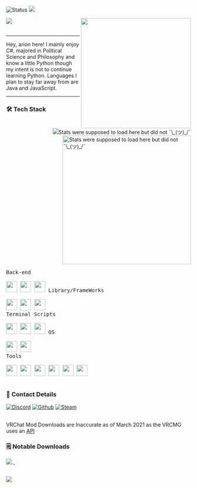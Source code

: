 ![Status](https://img.shields.io/badge/Status-Yes!-blue?style=flat-square)
<a href="https://github.com/Arion-Kun/">
	<img src="https://komarev.com/ghpvc/?username=Arion-Kun&style=flat-square">
</a>

<img align="left" src="https://readme-typing-svg.herokuapp.com?lines=Keep%20Coding!;CSharp%20|%20GoLang%20|%20Python;Always%20learning%20new%20things;Hope%20my%20work%20helps%20you%20achieve%20what%20you%20want!&width=500&height=50">

<img align="right" width="300" src="https://cdn.discordapp.com/attachments/857319153031315456/945032662987472906/bg_2.png">
<br><br>

<hr>
Hey, arion here! I mainly enjoy C#, majored in Political Science and Philosophy and know a little Python though my intent is not to continue learning Python. Languages I plan to stay far away from are Java and JavaScript.
<hr>

<p>
	<a href="https://youtu.be/K7XHy8nppf4">
		<img align="right" src="https://github-readme-stats.vercel.app/api/top-langs?username=Arion-Kun&show_icons=true&include_all_commits=true&show_icons=true&title_color=fff&icon_color=303030&text_color=fff&bg_color=303030&hide_border=false" alt="Stats were supposed to load here but did not ¯\_(ツ)_/¯" />
	  <img align="right" width="350" src="https://github-readme-stats.vercel.app/api?username=Arion-Kun&show_icons=true&include_all_commits=true&show_icons=true&title_color=fff&icon_color=303030&text_color=fff&bg_color=303030&hide_border=false" alt="Stats were supposed to load here but did not ¯\_(ツ)_/¯" />
	</a>
</p>
	
<h3>🛠 Tech Stack</h3>
<p style="display: inline-block;" align="left">
  <kbd>
    <kbd>Back-end</kbd>
    <br>
    <br>
	<a href="https://en.wikipedia.org/wiki/C_Sharp_(programming_language)"><img width="30px" src="https://cdn.jsdelivr.net/gh/devicons/devicon/icons/csharp/csharp-plain.svg" /></a>
	<a href="https://en.wikipedia.org/wiki/Go_(programming_language)"><img width="30px" src="https://cdn.jsdelivr.net/gh/devicons/devicon/icons/go/go-original-wordmark.svg" /></a>
	<a href="https://en.wikipedia.org/wiki/Python_(programming_language)"><img width="30px" src="https://cdn.jsdelivr.net/gh/devicons/devicon/icons/python/python-original.svg" /></a>
  </kbd>
  <kbd>
    <kbd>Library/FrameWorks</kbd>
    <br>
    <br>
	<a href="https://www.nuget.org/"><img width="30px" src="https://upload.wikimedia.org/wikipedia/commons/thumb/2/25/NuGet_project_logo.svg/64px-NuGet_project_logo.svg.png" /></a>
	<a href="https://www.tutorialsteacher.com/core/dotnet-core"><img width="30px" src="https://cdn.discordapp.com/attachments/857319153031315456/945022087196725298/dotnet-logo.png" /></a>
	<a href="https://en.wikipedia.org/wiki/.NET_Framework"><img width="30px" src="https://upload.wikimedia.org/wikipedia/commons/thumb/a/a3/.NET_Logo.svg/120px-.NET_Logo.svg.png" /></a>
  </kbd>
  <br>
  <kbd>
    <kbd>Terminal Scripts</kbd>
    <br>
    <br>
	<a href="https://en.wikipedia.org/wiki/Python_(programming_language)"><img width="30px" src="https://cdn.jsdelivr.net/gh/devicons/devicon/icons/python/python-original.svg" /></a>
	<a href="https://en.wikipedia.org/wiki/Bash_(Unix_shell)"><img width="30px" src="https://cdn.jsdelivr.net/gh/devicons/devicon/icons/bash/bash-original.svg" /></a>
	<a href="https://en.wikipedia.org/wiki/PowerShell"><img width="30px" src="https://upload.wikimedia.org/wikipedia/commons/thumb/a/af/PowerShell_Core_6.0_icon.png/121px-PowerShell_Core_6.0_icon.png" /></a>
  </kbd>
<kbd>
    <kbd>OS</kbd>
    <br>
    <br>
	<a href="http://en.wikipedia.org/wiki/Linux">
    <img width="30px" src="https://cdn.jsdelivr.net/gh/devicons/devicon/icons/linux/linux-original.svg" /></a>
	<a href="https://en.wikipedia.org/wiki/Microsoft_Windows">
    <img width="30px" src="https://cdn.jsdelivr.net/gh/devicons/devicon/icons/windows8/windows8-original.svg" /></a>
  </kbd>
<br>
  <kbd>
    <kbd>Tools</kbd>
    <br>
    <br>
	<a href="https://code.visualstudio.com/"><img width="30px" src="https://cdn.jsdelivr.net/gh/devicons/devicon/icons/vscode/vscode-original.svg" /></a>
	<a href="https://visualstudio.microsoft.com/"><img width="30px" src="https://cdn.jsdelivr.net/gh/devicons/devicon/icons/visualstudio/visualstudio-plain.svg"></a>
	<a href="https://www.jetbrains.com/rider/"><img width="30px" src="https://cdn.discordapp.com/attachments/857319153031315456/945027101000626236/svgexport-13.svg" /></a>
	<a href="https://www.jetbrains.com/go/"><img width="30px" src="https://cdn.discordapp.com/attachments/857319153031315456/945028868853596240/svgexport-9.svg"></a>
	<a href="https://www.jetbrains.com/pycharm/"><img width="30px" src="https://cdn.discordapp.com/attachments/857319153031315456/945029275269087342/svgexport-12.svg"></a>
	<a href="https://en.wikipedia.org/wiki/Git"><img width="30px" src="https://cdn.discordapp.com/attachments/857319153031315456/945031661744189440/git-icon-logo-png-transparent.png"></a>
  </kbd>
<br>

<p><h3>📲 Contact Details</h3>

[![Discord](https://img.shields.io/badge/Discord%20-arion%231223-brightgreen?cacheSeconds=3600)](https://discordapp.com/users/155396491853168640)
[![Github](https://img.shields.io/badge/Github-Arion--Kun-blue?cacheSeconds=3600)](https://youtu.be/K7XHy8nppf4?WhyWouldYouClickHere,YouAreAlreadyOnGithubBoomer!)
[![Steam](https://img.shields.io/badge/Steam-arion-blue?cacheSeconds=3600)](https://steamcommunity.com/id/Arion_Kun/)
</p>

<br>
 VRChat Mod Downloads are Inaccurate as of March 2021 as the VRCMG uses an <a href="https://api.vrcmg.com/v0/mods.json">API</a>

<h3>🗒️ Notable Downloads</h3>

<img align="left" src="https://upload.wikimedia.org/wikipedia/commons/thumb/0/0d/C_Sharp_wordmark.svg/120px-C_Sharp_wordmark.svg.png"/>
<p>
	<a href="https://github.com/Arion-Kun/PostProcessing">
		<img alt="" src="https://img.shields.io/github/downloads/arion-kun/PostProcessing/total?color=green&label=PostProcessing&style=flat-square">
	</a>
	<a href="https://github.com/Arion-Kun/MicSensitivity">
		<img alt="" src="https://img.shields.io/github/downloads/arion-kun/MicSensitivity/total?color=green&label=MicSensitivity&style=flat-square">
	</a><br>
	<a href="https://github.com/Arion-Kun/ToggleMicIcon">
		<img alt="" src="https://img.shields.io/github/downloads/arion-kun/ToggleMicIcon/total?color=green&label=ToggleMicIcon&style=flat-square">
	</a><br>
	<a href="https://github.com/Arion-Kun/WingStateSaver">
		<img alt="" src="https://img.shields.io/github/downloads/arion-kun/WingStateSaver/total?color=green&label=WingStateSaver&style=flat-square">
	</a><br>
	<a href="https://github.com/Arion-Kun/ResizePls">
		<img alt="" src="https://img.shields.io/github/downloads/arion-kun/ResizePls/total?color=green&label=ResizePls&style=flat-square">
	</a>
</p><br>

<img align="left" src="https://upload.wikimedia.org/wikipedia/commons/thumb/0/05/Go_Logo_Blue.svg/215px-Go_Logo_Blue.svg.png"/>
<p>
	<a href="https://github.com/Arion-Kun/GoLaunch">
		<img alt="" src="https://img.shields.io/github/downloads/arion-kun/GoLaunch/total?color=blue&label=GoLaunch&style=flat-square">
	</a>
	<br>
	<a href="https://github.com/Arion-Kun/GoZippy">
		<img alt="" src="https://img.shields.io/github/downloads/arion-kun/GoZippy/total?color=blue&label=GoZippy&style=flat-square">
	</a>
	<br><br><br><br>
</p>
